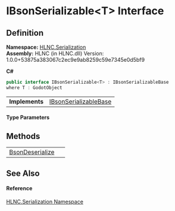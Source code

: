 # IBsonSerializable&lt;T&gt; Interface




## Definition
**Namespace:** <a href="N_HLNC_Serialization">HLNC.Serialization</a>  
**Assembly:** HLNC (in HLNC.dll) Version: 1.0.0+53875a383067c2ec9e9ab8259c59e7345e0d5bf9

**C#**
``` C#
public interface IBsonSerializable<T> : IBsonSerializableBase
where T : GodotObject

```

<table><tr><td><strong>Implements</strong></td><td><a href="T_HLNC_Serialization_IBsonSerializableBase">IBsonSerializableBase</a></td></tr>
</table>



#### Type Parameters
<dl><dt /><dd /></dl>

## Methods
<table>
<tr>
<td><a href="M_HLNC_Serialization_IBsonSerializable_1_BsonDeserialize">BsonDeserialize</a></td>
<td> </td></tr>
</table>

## See Also


#### Reference
<a href="N_HLNC_Serialization">HLNC.Serialization Namespace</a>  
